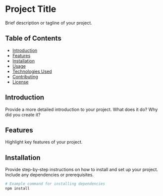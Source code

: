 # Project Title

Brief description or tagline of your project.

## Table of Contents

- [Introduction](#introduction)
- [Features](#features)
- [Installation](#installation)
- [Usage](#usage)
- [Technologies Used](#technologies-used)
- [Contributing](#contributing)
- [License](#license)

## Introduction

Provide a more detailed introduction to your project. What does it do? Why did you create it?

## Features

Highlight key features of your project.

## Installation

Provide step-by-step instructions on how to install and set up your project. Include any dependencies or prerequisites.

```bash
# Example command for installing dependencies
npm install
          
